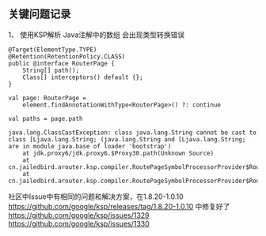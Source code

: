 
## 关键问题记录

1、 使用KSP解析 Java注解中的数组 会出现类型转换错误

```
@Target(ElementType.TYPE)
@Retention(RetentionPolicy.CLASS)
public @interface RouterPage {
    String[] path();
    Class[] interceptors() default {};
}

val page: RouterPage =
    element.findAnnotationWithType<RouterPage>() ?: continue
    
val paths = page.path

java.lang.ClassCastException: class java.lang.String cannot be cast to class [Ljava.lang.String; (java.lang.String and [Ljava.lang.String; are in module java.base of loader 'bootstrap')
	at jdk.proxy6/jdk.proxy6.$Proxy30.path(Unknown Source)
	at cn.jailedbird.arouter.ksp.compiler.RoutePageSymbolProcessorProvider$RoutePageSymbolProcessor.parse(RoutePageSymbolProcessorProvider.kt:157)
	at cn.jailedbird.arouter.ksp.compiler.RoutePageSymbolProcessorProvider$RoutePageSymbolProcessor.process(RoutePageSymbolProcessorProvider.kt:85)
```

社区中Issue中有相同的问题和解决方案，在1.8.20-1.0.10 https://github.com/google/ksp/releases/tag/1.8.20-1.0.10 中修复好了
https://github.com/google/ksp/issues/1329
https://github.com/google/ksp/issues/1330


